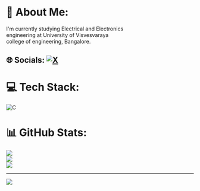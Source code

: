 # 💫 About Me:
I'm currently studying Electrical and Electronics<br>engineering at University of Visvesvaraya <br>college of engineering, Bangalore.


## 🌐 Socials: [![X](https://img.shields.io/badge/X-black.svg?logo=X&logoColor=white)](https://x.com/Manvithpatla) 

# 💻 Tech Stack:
![C](https://img.shields.io/badge/c-%2300599C.svg?style=for-the-badge&logo=c&logoColor=white)
# 📊 GitHub Stats:
![](https://github-readme-stats.vercel.app/api?username=MANVITHPATLA&theme=blue-green&hide_border=false&include_all_commits=false&count_private=false)<br/>
![](https://github-readme-streak-stats.herokuapp.com/?user=MANVITHPATLA&theme=blue-green&hide_border=false)<br/>
![](https://github-readme-stats.vercel.app/api/top-langs/?username=MANVITHPATLA&theme=blue-green&hide_border=false&include_all_commits=false&count_private=false&layout=compact)

---
[![](https://visitcount.itsvg.in/api?id=MANVITHPATLA&icon=0&color=0)](https://visitcount.itsvg.in)


